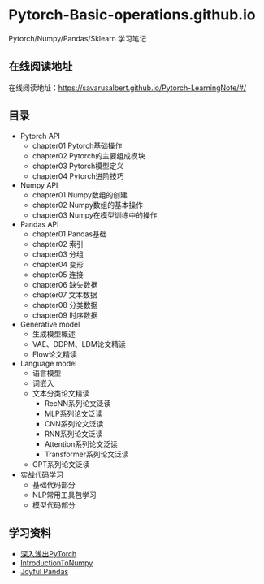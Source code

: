 # Pytorch-Basic-operations.github.io
Pytorch/Numpy/Pandas/Sklearn 学习笔记

## 在线阅读地址
在线阅读地址：https://savarusalbert.github.io/Pytorch-LearningNote/#/

## 目录
- Pytorch API
    - chapter01 Pytorch基础操作
    - chapter02 Pytorch的主要组成模块
    - chapter03 Pytorch模型定义
    - chapter04 Pytorch进阶技巧
- Numpy API
    - chapter01 Numpy数组的创建
    - chapter02 Numpy数组的基本操作
    - chapter03 Numpy在模型训练中的操作
- Pandas API
    - chapter01 Pandas基础
    - chapter02 索引
    - chapter03 分组
    - chapter04 变形
    - chapter05 连接
    - chapter06 缺失数据
    - chapter07 文本数据
    - chapter08 分类数据
    - chapter09 时序数据
- Generative model
    - 生成模型概述
    - VAE、DDPM、LDM论文精读
    - Flow论文精读
- Language model
    - 语言模型
    - 词嵌入
    - 文本分类论文精读
        - RecNN系列论文泛读
        - MLP系列论文泛读
        - CNN系列论文泛读
        - RNN系列论文泛读
        - Attention系列论文泛读
        - Transformer系列论文泛读
    - GPT系列论文泛读
- 实战代码学习
    - 基础代码部分
    - NLP常用工具包学习
    - 模型代码部分

## 学习资料
- [深入浅出PyTorch](https://datawhalechina.github.io/thorough-pytorch/index.html)
- [IntroductionToNumpy](https://github.com/datawhalechina/team-learning-program/tree/master/IntroductionToNumpy)
- [Joyful Pandas](http://joyfulpandas.datawhale.club/)

